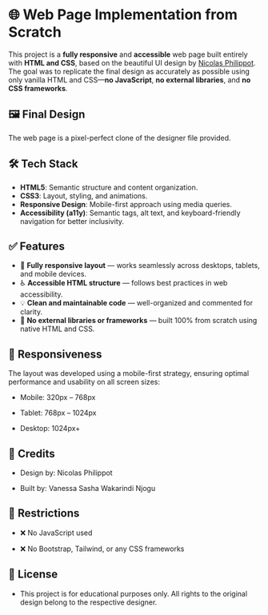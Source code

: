 # 🌐 Web Page Implementation from Scratch

This project is a **fully responsive** and **accessible** web page built entirely with **HTML and CSS**, based on the beautiful UI design by [Nicolas Philippot](https://www.behance.net/nicolasphilippot). The goal was to replicate the final design as accurately as possible using only vanilla HTML and CSS—**no JavaScript**, **no external libraries**, and **no CSS frameworks**.

## 🖼️ Final Design

The web page is a pixel-perfect clone of the designer file provided.

## 🛠️ Tech Stack

- **HTML5**: Semantic structure and content organization.
- **CSS3**: Layout, styling, and animations.
- **Responsive Design**: Mobile-first approach using media queries.
- **Accessibility (a11y)**: Semantic tags, alt text, and keyboard-friendly navigation for better inclusivity.

## ✅ Features

- 🎯 **Fully responsive layout** — works seamlessly across desktops, tablets, and mobile devices.
- ♿ **Accessible HTML structure** — follows best practices in web accessibility.
- 💡 **Clean and maintainable code** — well-organized and commented for clarity.
- 🧩 **No external libraries or frameworks** — built 100% from scratch using native HTML and CSS.


## 📱 Responsiveness
The layout was developed using a mobile-first strategy, ensuring optimal performance and usability on all screen sizes:

- Mobile: 320px – 768px

- Tablet: 768px – 1024px

- Desktop: 1024px+

## 🤝 Credits
- Design by: Nicolas Philippot

- Built by: Vanessa Sasha Wakarindi Njogu

## 🚫 Restrictions
- ❌ No JavaScript used

- ❌ No Bootstrap, Tailwind, or any CSS frameworks

## 📝 License

- This project is for educational purposes only. All rights to the original design belong to the respective designer.